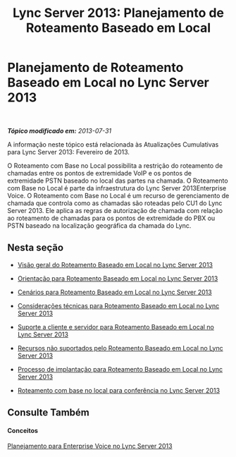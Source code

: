 ﻿---
title: 'Lync Server 2013: Planejamento de Roteamento Baseado em Local'
TOCTitle: Planejamento de Roteamento Baseado em Local
ms:assetid: bb035924-6b52-4f0f-8e05-b76864fb9ef3
ms:mtpsurl: https://technet.microsoft.com/pt-br/library/JJ994068(v=OCS.15)
ms:contentKeyID: 52057700
ms.date: 05/19/2016
mtps_version: v=OCS.15
ms.translationtype: HT
---

# Planejamento de Roteamento Baseado em Local no Lync Server 2013

 

_**Tópico modificado em:** 2013-07-31_

A informação neste tópico está relacionada às Atualizações Cumulativas para Lync Server 2013: Fevereiro de 2013.

O Roteamento com Base no Local possibilita a restrição do roteamento de chamadas entre os pontos de extremidade VoIP e os pontos de extremidade PSTN baseado no local das partes na chamada. O Roteamento com Base no Local é parte da infraestrutura do Lync Server 2013Enterprise Voice. O Roteamento com Base no Local é um recurso de gerenciamento de chamada que controla como as chamadas são roteadas pelo CU1 do Lync Server 2013. Ele aplica as regras de autorização de chamada com relação ao roteamento de chamadas para os pontos de extremidade do PBX ou PSTN baseado na localização geográfica da chamada do Lync.

## Nesta seção

  - [Visão geral do Roteamento Baseado em Local no Lync Server 2013](lync-server-2013-overview-of-location-based-routing.md)

  - [Orientação para Roteamento Baseado em Local no Lync Server 2013](lync-server-2013-guidance-for-location-based-routing.md)

  - [Cenários para Roteamento Baseado em Local no Lync Server 2013](lync-server-2013-scenarios-for-location-based-routing.md)

  - [Considerações técnicas para Roteamento Baseado em Local no Lync Server 2013](lync-server-2013-technical-considerations-for-location-based-routing.md)

  - [Suporte a cliente e servidor para Roteamento Baseado em Local no Lync Server 2013](lync-server-2013-client-and-server-support-for-location-based-routing.md)

  - [Recursos não suportados pelo Roteamento Baseado em Local no Lync Server 2013](lync-server-2013-capabilities-not-supported-by-location-based-routing.md)

  - [Processo de implantação para Roteamento Baseado em Local no Lync Server 2013](lync-server-2013-deployment-process-for-location-based-routing.md)

  - [Roteamento com base no local para conferência no Lync Server 2013](lync-server-2013-location-based-routing-for-conferencing.md)

## Consulte Também

#### Conceitos

[Planejamento para Enterprise Voice no Lync Server 2013](lync-server-2013-planning-for-enterprise-voice.md)

